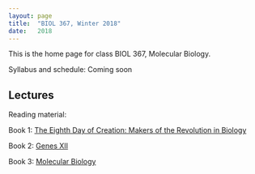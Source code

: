 ```yaml
---
layout: page
title:  "BIOL 367, Winter 2018"
date:   2018
---
```

This is the home page for class BIOL 367, Molecular Biology.

Syllabus and schedule: Coming soon

## Lectures

Reading material:

Book 1: [The Eighth Day of Creation: Makers of the Revolution in Biology](https://www.amazon.com/Eighth-Day-Creation-Revolution-Commemorative/dp/0879694785)

Book 2: [Genes XII](https://www.amazon.com/Lewins-GENES-XII-Jocelyn-Krebs/dp/1284104494/ref=dp_ob_image_bk)

Book 3: [Molecular Biology](https://www.amazon.com/Molecular-Biology-WCB-Cell/dp/0073525324)
